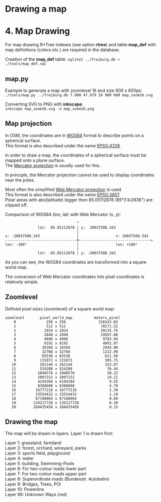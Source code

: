 # Drawing a map


# 4. Map Drawing

For map drawing R\*Tree indexes (see option **rtree**) and table **map_def** with
map definitions (colors etc.) are required in the database.  

Creation of the **map_def** table: `sqlite3 ../freiburg.db < ./tools/map_def.sql`  

## map.py

Example to generate a map with zoomlevel 16 and size 900 x 600px:  
`./tools/map.py ../freiburg.db 7.800 47.979 16 900 600 map_zoom16.svg`  

Converting SVG to PNG with **inkscape**:  
`inkscape map_zoom16.svg -o map_zoom16.png`

## Map projection

In OSM, the coordinates are in [WGS84](https://en.wikipedia.org/wiki/World_Geodetic_System#WGS_84)
format to describe points on a spherical surface.  
This format is also described under the name [EPSG:4326](https://epsg.io/4326).  

In order to draw a map, the coordinates of a spherical surface must
be mapped onto a plane surface.  
The [Mercator projection](https://en.wikipedia.org/wiki/Mercator_projection) is usually used for this.  

In principle, the Mercator projection cannot be used to display
coordinates near the poles.  

Most often the simplified [Web Mercator projection](https://en.wikipedia.org/wiki/Web_Mercator_projection) is used.        
This format is also described under the name [EPSG:3857](https://epsg.io/3857).  
Polar areas with abs(latitude) bigger then 85.05112878 (85°3'4.0636") are clipped off.

Comparison of WGS84 (lon, lat) with Web Mercator (x, y):  
```
                                 ^
               lat:  85.05112878 | y:  20037508.343
                                 |
x: -20037508.343                 |                 x: 20037508.343
---------------------------------0--------------------------------->
lon: -180°                       |                 lon: +180°
                                 |
               lat: -85.05112878 | y: -20037508.343
```

As you can see, the WGS84 coordinates are transformed into a square world map.

The conversion of Web Mercator coordinates into pixel coordinates is relatively simple.

## Zoomlevel

Defined pixel sizes (zoomlevel) of a square world map:  
```
zoomlevel       pixel_world_map          meters_pixel
    0              256 x 256               156543.03
    1              512 x 512                78271.52
    2             1024 x 1024               39135.76
    3             2048 x 2048               19567.88
    4             4096 x 4096                9783.94
    5             8192 x 8192                4891.97
    6            16384 x 16384               2445.98
    7            32768 x 32768               1222.99
    8            65536 x 65536                611.50
    9           131072 x 131072               305.75
   10           262144 x 262144               152.87
   11           524288 x 524288                76.44
   12          1048576 x 1048576               38.22
   13          2097152 x 2097152               19.11
   14          4194304 x 4194304                9.55
   15          8388608 x 8388608                4.78
   16         16777216 x 16777216               2.39
   17         33554432 x 33554432               1.19
   18         67108864 x 67108864               0.60
   19        134217728 x 134217728              0.30
   20        268435456 x 268435456              0.15
```

## Drawing the map

The map will be drawn in layers. Layer 1 is drawn first:

Layer 1: grassland, farmland  
Layer 2: forest, orchard, wineyard, parks   
Layer 3: sports field, playground  
Layer 4: water  
Layer 5: building, Swimming-Pools  
Layer 6: For two-colour roads lower part  
Layer 7: For two-colour roads upper part  
Layer 8: Superordinate roads (Bundesstr. Autobahn)  
Layer 9: Bridges, Trees, POI  
Layer 10: Powerline  
Layer 99: Unknown Ways (red)  



